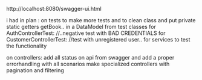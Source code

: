 http://localhost:8080/swagger-ui.html

i had in plan :
on tests to make more tests and to clean class and put private static getters getBook.. in a DataModel from test classes
for AuthControllerTest:     //..negative test with BAD CREDENTIALS
for CustomerControllerTest:        //test with unregistered user..
for services to test the functionality

on controllers:
add all status on api from swagger and add a proper errorhandling with all scenarios
make specialized controllers with pagination and filtering


